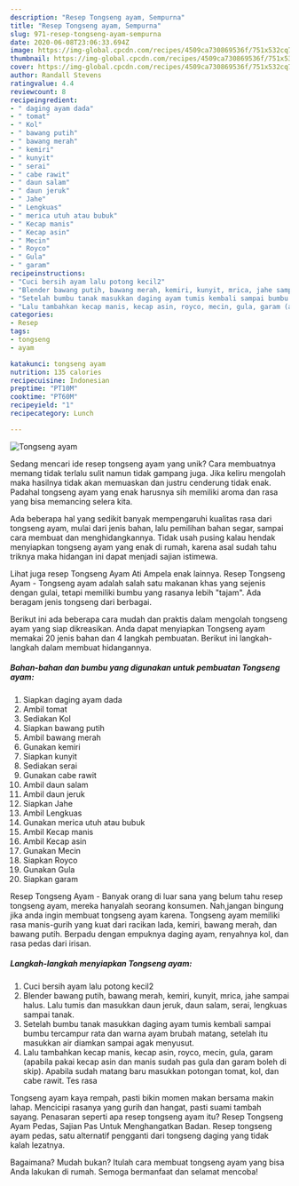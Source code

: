 ```yaml
---
description: "Resep Tongseng ayam, Sempurna"
title: "Resep Tongseng ayam, Sempurna"
slug: 971-resep-tongseng-ayam-sempurna
date: 2020-06-08T23:06:33.694Z
image: https://img-global.cpcdn.com/recipes/4509ca730869536f/751x532cq70/tongseng-ayam-foto-resep-utama.jpg
thumbnail: https://img-global.cpcdn.com/recipes/4509ca730869536f/751x532cq70/tongseng-ayam-foto-resep-utama.jpg
cover: https://img-global.cpcdn.com/recipes/4509ca730869536f/751x532cq70/tongseng-ayam-foto-resep-utama.jpg
author: Randall Stevens
ratingvalue: 4.4
reviewcount: 8
recipeingredient:
- " daging ayam dada"
- " tomat"
- " Kol"
- " bawang putih"
- " bawang merah"
- " kemiri"
- " kunyit"
- " serai"
- " cabe rawit"
- " daun salam"
- " daun jeruk"
- " Jahe"
- " Lengkuas"
- " merica utuh atau bubuk"
- " Kecap manis"
- " Kecap asin"
- " Mecin"
- " Royco"
- " Gula"
- " garam"
recipeinstructions:
- "Cuci bersih ayam lalu potong kecil2"
- "Blender bawang putih, bawang merah, kemiri, kunyit, mrica, jahe sampai halus. Lalu tumis dan masukkan daun jeruk, daun salam, serai, lengkuas sampai tanak."
- "Setelah bumbu tanak masukkan daging ayam tumis kembali sampai bumbu tercampur rata dan warna ayam brubah matang, setelah itu masukkan air diamkan sampai agak menyusut."
- "Lalu tambahkan kecap manis, kecap asin, royco, mecin, gula, garam (apabila pakai kecap asin dan manis sudah pas gula dan garam boleh di skip). Apabila sudah matang baru masukkan potongan tomat, kol, dan cabe rawit. Tes rasa"
categories:
- Resep
tags:
- tongseng
- ayam

katakunci: tongseng ayam 
nutrition: 135 calories
recipecuisine: Indonesian
preptime: "PT10M"
cooktime: "PT60M"
recipeyield: "1"
recipecategory: Lunch

---
```



![Tongseng ayam](https://img-global.cpcdn.com/recipes/4509ca730869536f/751x532cq70/tongseng-ayam-foto-resep-utama.jpg)

Sedang mencari ide resep tongseng ayam yang unik? Cara membuatnya memang tidak terlalu sulit namun tidak gampang juga. Jika keliru mengolah maka hasilnya tidak akan memuaskan dan justru cenderung tidak enak. Padahal tongseng ayam yang enak harusnya sih memiliki aroma dan rasa yang bisa memancing selera kita.

Ada beberapa hal yang sedikit banyak mempengaruhi kualitas rasa dari tongseng ayam, mulai dari jenis bahan, lalu pemilihan bahan segar, sampai cara membuat dan menghidangkannya. Tidak usah pusing kalau hendak menyiapkan tongseng ayam yang enak di rumah, karena asal sudah tahu triknya maka hidangan ini dapat menjadi sajian istimewa.

Lihat juga resep Tongseng Ayam Ati Ampela enak lainnya. Resep Tongseng Ayam - Tongseng ayam adalah salah satu makanan khas yang sejenis dengan gulai, tetapi memiliki bumbu yang rasanya lebih &#34;tajam&#34;. Ada beragam jenis tongseng dari berbagai.


Berikut ini ada beberapa cara mudah dan praktis dalam mengolah tongseng ayam yang siap dikreasikan. Anda dapat menyiapkan Tongseng ayam memakai 20 jenis bahan dan 4 langkah pembuatan. Berikut ini langkah-langkah dalam membuat hidangannya.

<!--inarticleads1-->

##### Bahan-bahan dan bumbu yang digunakan untuk pembuatan Tongseng ayam:

1. Siapkan  daging ayam dada
1. Ambil  tomat
1. Sediakan  Kol
1. Siapkan  bawang putih
1. Ambil  bawang merah
1. Gunakan  kemiri
1. Siapkan  kunyit
1. Sediakan  serai
1. Gunakan  cabe rawit
1. Ambil  daun salam
1. Ambil  daun jeruk
1. Siapkan  Jahe
1. Ambil  Lengkuas
1. Gunakan  merica utuh atau bubuk
1. Ambil  Kecap manis
1. Ambil  Kecap asin
1. Gunakan  Mecin
1. Siapkan  Royco
1. Gunakan  Gula
1. Siapkan  garam


Resep Tongseng Ayam - Banyak orang di luar sana yang belum tahu resep tongseng ayam, mereka hanyalah seorang konsumen. Nah,jangan bingung jika anda ingin membuat tongseng ayam karena. Tongseng ayam memiliki rasa manis-gurih yang kuat dari racikan lada, kemiri, bawang merah, dan bawang putih. Berpadu dengan empuknya daging ayam, renyahnya kol, dan rasa pedas dari irisan. 

<!--inarticleads2-->

##### Langkah-langkah menyiapkan Tongseng ayam:

1. Cuci bersih ayam lalu potong kecil2
1. Blender bawang putih, bawang merah, kemiri, kunyit, mrica, jahe sampai halus. Lalu tumis dan masukkan daun jeruk, daun salam, serai, lengkuas sampai tanak.
1. Setelah bumbu tanak masukkan daging ayam tumis kembali sampai bumbu tercampur rata dan warna ayam brubah matang, setelah itu masukkan air diamkan sampai agak menyusut.
1. Lalu tambahkan kecap manis, kecap asin, royco, mecin, gula, garam (apabila pakai kecap asin dan manis sudah pas gula dan garam boleh di skip). Apabila sudah matang baru masukkan potongan tomat, kol, dan cabe rawit. Tes rasa


Tongseng ayam kaya rempah, pasti bikin momen makan bersama makin lahap. Mencicipi rasanya yang gurih dan hangat, pasti suami tambah sayang. Penasaran seperti apa resep tongseng ayam itu? Resep Tongseng Ayam Pedas, Sajian Pas Untuk Menghangatkan Badan. Resep tongseng ayam pedas, satu alternatif pengganti dari tongseng daging yang tidak kalah lezatnya. 

Bagaimana? Mudah bukan? Itulah cara membuat tongseng ayam yang bisa Anda lakukan di rumah. Semoga bermanfaat dan selamat mencoba!
